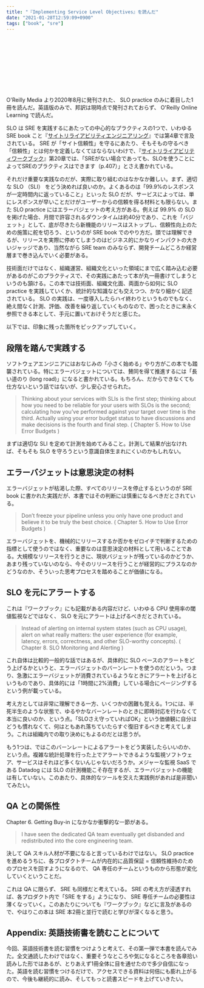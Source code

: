 ```yaml
---
title: "『Implementing Service Level Objectives』を読んだ"
date: "2021-01-28T12:59:09+0900"
tags: ["book", "sre"]
---
```


<div class="iframely-embed"><div class="iframely-responsive" style="height: 140px; padding-bottom: 0;"><a href="https://www.oreilly.com/library/view/implementing-service-level/9781492076803/" data-iframely-url="//cdn.iframe.ly/H5CaSrl"></a></div></div><script async src="//cdn.iframe.ly/embed.js" charset="utf-8"></script>

O'Reilly Media より2020年8月に発刊された、 SLO practice のみに着目した1冊を読んだ。英語版のみで、邦訳は現時点で発刊されておらず、 O'Reilly Online Learning で読んだ。

SLO は SRE を実践するにあたっての中心的なプラクティスの1つで、いわゆる SRE book こと『[サイトリライアビリティエンジニアリング](https://www.oreilly.co.jp/books/9784873117911/)』では第4章で言及されている。 SRE が「サイト信頼性」を守るにあたり、そもそもの守るべき「信頼性」とは何かを定義しなくてはならないわけで、『[サイトリライアビリティワークブック](https://www.oreilly.co.jp/books/9784873119137/)』第20章では、「SREがない場合であっても、SLOを使うことによってSREのプラクティスはできます（p.407）」とさえ書かれている。

それだけ重要な実践なのだが、実際に取り組むのはなかなか難しい。まず、適切な SLO （SLI） をどう決めれば良いのか。よくあるのは「99.9%のレスポンスが一定時間内に返っていること」といった SLO だが、サービスによっては、単にレスポンスが早いことだけがユーザーからの信頼を得る材料とも限らない。また SLO practice にはエラーバジェットの考え方がある。例えば 99.9% の SLO を掲げた場合、月間で許容されるダウンタイムは約40分であり、これを「バジェット」として、底が尽きたら新機能のリリースはストップし、信頼性向上のための施策に舵を切ろう、というのが SRE book でのやり方だ。頭では理解できるが、リリースを実際に停めてしまうのはビジネス的にかなりインパクトの大きいジャッジであり、当然ながら SRE team のみならず、開発チームどころか経営層まで巻き込んでいく必要がある。

技術面だけではなく、組織運営、組織文化といった領域にまで広く踏み込む必要があるのがこのプラクティスで、その実践にあたって本が丸一冊書けてしまうというのも頷ける。この本では技術面、組織文化面、両面から如何に SLO practice を実践していくか、統計的な知識なども交えつつ、かなり細かく記述されている。 SLO の実践は、一度導入したらハイ終わりというものでもなく、絶え間なく計測、評価、改善を繰り返していくものなので、困ったときに末永く参照できる本として、手元に置いておけそうだと感じた。

以下では、印象に残った箇所をピックアップしていく。

## 段階を踏んで実践する

ソフトウェアエンジニアにはおなじみの「小さく始める」やり方がこの本でも踏襲されている。特にエラーバジェットについては、賛同を得て推進するには「長い道のり (long road)」になると書かれている。もちろん、だからできなくても仕方ないという話ではないが、少し安心させられた。

> Thinking about your services with SLIs is the first step; thinking about how you need to be reliable for your users with SLOs is the second; calculating how you’ve performed against your target over time is the third. Actually using your error budget status to have discussions and make decisions is the fourth and final step. ( Chapter 5. How to Use Error Budgets )

まずは適切な SLI を定めて計測を始めてみること。計測して結果が出なければ、そもそも SLO を守ろうという意識自体生まれにくいのかもしれない。

## エラーバジェットは意思決定の材料

エラーバジェットが枯渇した際、すべてのリリースを停止するというのが SRE book に書かれた実践だが、本書ではその判断には慎重になるべきだとされている。

> Don’t freeze your pipeline unless you only have one product and believe it to be truly the best choice. ( Chapter 5. How to Use Error Budgets )

エラーバジェットを、機械的にリリースするか否かをゼロイチで判断するための指標として使うのではなく、重要なのは意思決定の材料として用いることである。大規模なリリースを行うときに、現状バジェットが残っているのかどうか、あまり残っていないのなら、今そのリリースを行うことが経営的にプラスなのかどうなのか、そういった思考プロセスを踏めることが価値になる。

## SLO を元にアラートする

これは『ワークブック』にも記載がある内容だけど、いわゆる CPU 使用率の閾値監視などではなく、 SLO を元にアラートは上げるべきだとされている。

> Instead of alerting on internal system states (such as CPU usage), alert on what really matters: the user experience (for example, latency, errors, correctness, and other SLO-worthy concepts). ( Chapter 8. SLO Monitoring and Alerting )

これ自体は比較的一般的な話ではあるが、具体的に SLO ベースのアラートをどう上げるかというと、エラーバジェットのバーンレートを使うのだという。つまり、急激にエラーバジェットが消費されているようなときにアラートを上げるというものであり、具体的には「1時間に2%消費」している場合にページングするという例が載っている。

考え方としては非常に理解できる一方、いくつかの困難も覚える。1つには、半死半生のような状態で、ゆるやかなバーンレートのときに即時対応を行わなくて本当に良いのか、という点。「SLOさえ守っていればOK」という価値観に自分はどうも慣れなくて、何はともあれ落ちていたらすぐ復旧するべきと考えてしまう。これは組織内での取り決めにもよるのだとは思うが。

もう1つは、ではこのバーンレートによるアラートをどう実装したらいいのか、という点。複雑な統計処理を行った上でアラートできるような監視ソフトウェア、サービスはそれほど多くないんじゃないだろうか。メジャーな監視 SaaS である Datadog には SLO の計測機能こそ存在するが、エラーバジェットの機能は有していない。このあたり、具体的なツールを交えた実践例があれば是非聞いてみたい。

## QA との関係性

Chapter 6. Getting Buy-in になかなか衝撃的な一節がある。

> I have seen the dedicated QA team eventually get disbanded and redistributed into the core engineering team.

決して QA スキル人材が不要になると言っているわけではない。 SLO practice を進めるうちに、各プロダクトチームが内在的に品質保証 = 信頼性維持のためのプロセスを回すようになるので、 QA 専任のチームというものから形態が変化していくということだ。

これは QA に限らず、 SRE も同様だと考えている。 SRE の考え方が浸透すれば、各プロダクト内で「SRE をする」ようになり、 SRE 専任チームの必要性は薄くなっていく。このあたりについても『ワークブック』などに言及があるので、やはりこの本は SRE 本2冊と並行で読むと学びが深くなると思う。

## Appendix: 英語技術書を読むことについて

今回、英語技術書を読む習慣をつけようと考えて、その第一弾で本書を読んでみた。全文通読したわけではなく、重要そうなところや気になるところを各章拾い読みした形ではあるが、とりあえず1冊全体に目を通せたので多少自信になった。英語を読む習慣をつけるだけで、アクセスできる資料は何倍にも膨れ上がるので、今後も継続的に読み、そしてもっと読書スピードを上げていきたい。
